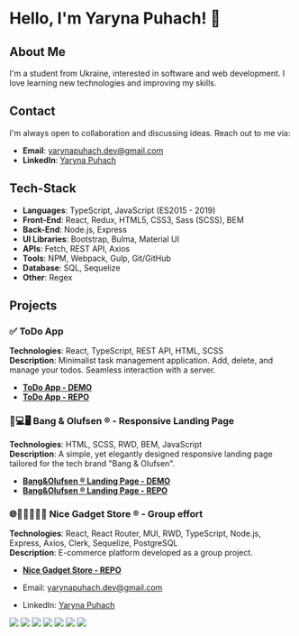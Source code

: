 # Hello, I'm Yaryna Puhach! 👋

## About Me
I'm a student from Ukraine, interested in software and web development. I love learning new technologies and improving my skills.

## Contact
I'm always open to collaboration and discussing ideas. Reach out to me via:
- **Email**: yarynapuhach.dev@gmail.com
- **LinkedIn**: [Yaryna Puhach](https://www.linkedin.com/in/yaryna-puhach/)

## Tech-Stack
- **Languages**: TypeScript, JavaScript (ES2015 - 2019)
- **Front-End**: React, Redux, HTML5, CSS3, Sass (SCSS), BEM
- **Back-End**: Node.js, Express
- **UI Libraries**: Bootstrap, Bulma, Material UI
- **APIs**: Fetch, REST API, Axios
- **Tools**: NPM, Webpack, Gulp, Git/GitHub
- **Database**: SQL, Sequelize
- **Other**: Regex

## Projects
### ✅ ToDo App
**Technologies**: React, TypeScript, REST API, HTML, SCSS  
**Description**: Minimalist task management application. Add, delete, and manage your todos. Seamless interaction with a server.
- **[ToDo App - DEMO](https://yarynapuhach.github.io/react_todo-app-with-api/)**
- **[ToDo App - REPO](https://github.com/YarynaPuhach/TodoApp)**

### 📱💻🖥️ Bang & Olufsen ® - Responsive Landing Page
**Technologies**: HTML, SCSS, RWD, BEM, JavaScript  
**Description**: A simple, yet elegantly designed responsive landing page tailored for the tech brand "Bang & Olufsen".
- **[Bang&Olufsen ® Landing Page - DEMO](https://yarynapuhach.github.io/layout_miami/)**
- **[Bang&Olufsen ® Landing Page - REPO](https://github.com/YarynaPuhach/Bang-Olufsen)**

### 🌐🛒👨‍👩‍👧‍👦 Nice Gadget Store ® - Group effort
**Technologies**: React, React Router, MUI, RWD, TypeScript, Node.js, Express, Axios, Clerk, Sequelize, PostgreSQL  
**Description**: E-commerce platform developed as a group project.
- **[Nice Gadget Store - REPO]([#](https://github.com/MaPaJBY/phone_catalog_front))**



- Email: yarynapuhach.dev@gmail.com
- LinkedIn: [Yaryna Puhach](https://www.linkedin.com/in/yaryna-puhach-029023269/)



<img src="https://img.icons8.com/color/48/000000/html-5.png"/> <img src="https://img.icons8.com/color/48/000000/css3.png"/> <img src="https://img.icons8.com/color/48/000000/javascript.png"/> <img src="https://img.icons8.com/office/48/000000/react.png"/> <img src="https://img.icons8.com/color/48/000000/sass.png"/> <img src="https://img.icons8.com/color/48/000000/typescript.png"/> <img src="https://img.icons8.com/color/48/000000/nodejs.png"/>

<!--
**YarynaPuhach/YarynaPuhach** is a ✨ _special_ ✨ repository because its `README.md` (this file) appears on your GitHub profile.

Here are some ideas to get you started:

- 🔭 I’m currently working on ...
- 🌱 I’m currently learning ...
- 👯 I’m looking to collaborate on ...
- 🤔 I’m looking for help with ...
- 💬 Ask me about ...
- 📫 How to reach me: ...
- 😄 Pronouns: ...
- ⚡ Fun fact: ...
-->
